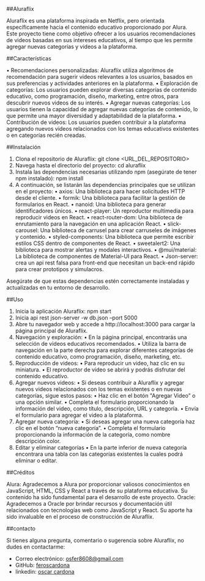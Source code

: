 ##Aluraflix

Aluraflix es una plataforma inspirada en Netflix, pero orientada específicamente hacia el contenido educativo proporcionado por Alura. Este proyecto tiene como objetivo ofrecer a los usuarios recomendaciones de videos basadas en sus intereses educativos, al tiempo que les permite agregar nuevas categorías y videos a la plataforma.

##Características

•	Recomendaciones personalizadas: Aluraflix utiliza algoritmos de recomendación para sugerir videos relevantes a los usuarios, basados en sus preferencias y actividades anteriores en la plataforma.
•	Exploración de categorías: Los usuarios pueden explorar diversas categorías de contenido educativo, como programación, diseño, marketing, entre otros, para descubrir nuevos videos de su interés.
•	Agregar nuevas categorías: Los usuarios tienen la capacidad de agregar nuevas categorías de contenido, lo que permite una mayor diversidad y adaptabilidad de la plataforma.
•	Contribución de videos: Los usuarios pueden contribuir a la plataforma agregando nuevos videos relacionados con los temas educativos existentes o en categorías recién creadas.

##Instalación

1.	Clona el repositorio de Aluraflix:
git clone <URL_DEL_REPOSITORIO>
2.	Navega hasta el directorio del proyecto:
    cd aluraflix
3.	Instala las dependencias necesarias utilizando npm (asegúrate de tener npm instalado):
    npm install
4.	A continuación, se listarán las dependencias principales que se utilizan en el proyecto:
•	axios: Una biblioteca para hacer solicitudes HTTP desde el cliente.
•	formik: Una biblioteca para facilitar la gestión de formularios en React.
•	nanoid: Una biblioteca para generar identificadores únicos.
•	react-player: Un reproductor multimedia para reproducir videos en React.
•	react-router-dom: Una biblioteca de enrutamiento para la navegación en una aplicación      React.
•	slick-carousel: Una biblioteca de carrusel para crear carruseles de imágenes y contenido.
•	styled-components: Una biblioteca que permite escribir estilos CSS dentro de componentes de React.
•	sweetalert2: Una biblioteca para mostrar alertas y modales interactivos.
•	@mui/material: La biblioteca de componentes de Material-UI para React.
•	Json-server: crea un api rest falsa para front-end que necesitan un back-end rápido para crear prototipos y simulacros.

Asegúrate de que estas dependencias estén correctamente instaladas y actualizadas en tu entorno de desarrollo.

##Uso

1.	Inicia la aplicación Aluraflix:
npm start
2.	Inicia api rest
json-server -w db.json –port 5000
3.	Abre tu navegador web y accede a http://localhost:3000 para cargar la página principal de Aluraflix.
4.	Navegación y exploración:
•	En la página principal, encontrarás una selección de videos educativos recomendados.
•	Utiliza la barra de navegación en la parte derecha para explorar diferentes categorías de contenido educativo, como programación, diseño, marketing, etc.
5.	Reproducción de videos:
•	Para reproducir un video, haz clic  en su miniatura.
•	El reproductor de video se abrirá y podrás disfrutar del contenido educativo.
6.	Agregar nuevos videos:
•	Si deseas contribuir a Aluraflix y agregar nuevos videos relacionados con los temas existentes o en nuevas categorías, sigue estos pasos:
•	Haz clic en el botón "Agregar Video" o una opción similar.
•	Completa el formulario proporcionando la información del video, como título, descripción, URL y categoría.
•	Envía el formulario para agregar el video a la plataforma.
7.	Agregar nueva categoría:
•	Si deseas agregar una nueva categoría haz clic en el botón “nueva categoría”.
•	Completa el formulario proporcionando la información de la categoría, como nombre descripción color.
8.	Editar y eliminar categorías
•	En la parte inferior de nueva categoría encontrara una tabla con las categorías existentes la cuales podrá eliminar o editar.

##Créditos

Alura: Agradecemos a Alura por proporcionar valiosos conocimientos en JavaScript, HTML, CSS y React a través de su plataforma educativa. Su contenido ha sido fundamental para el desarrollo de este proyecto.
Oracle: Agradecemos a Oracle por brindar recursos y documentación útil relacionados con tecnologías web como JavaScript y React. Su aporte ha sido invaluable en el proceso de construcción de Aluraflix.

##contacto

Si tienes alguna pregunta, comentario o sugerencia sobre Aluraflix, no dudes en contactarme:

- Correo electrónico: [osfer8608@gmail.com](mailto:osfer8608@gmail.com)
- GitHub: [feroscardona]( https://github.com/feroscardona)
- linkedin: [oscar cardona]( linkedin.com/in/oscar-cardona-software)